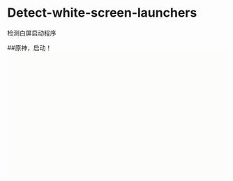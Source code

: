 # Detect-white-screen-launchers
检测白屏启动程序

##原神，启动！
![image](https://github.com/SolitaryEgo/Detect-white-screen-launchers/blob/main/genshit.gif)
